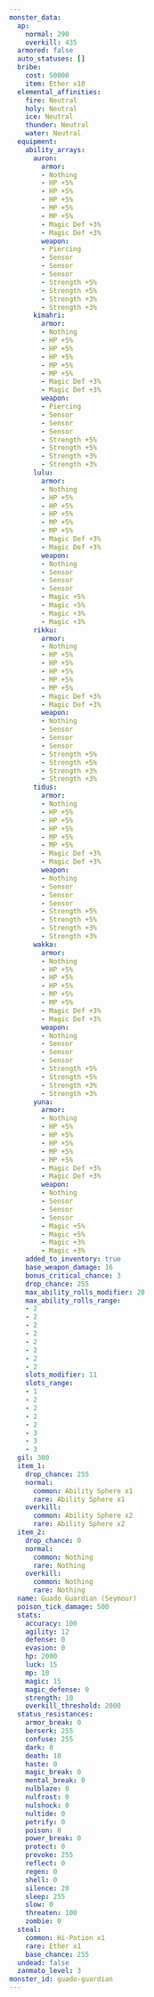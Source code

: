 ```yaml
---
monster_data:
  ap:
    normal: 290
    overkill: 435
  armored: false
  auto_statuses: []
  bribe:
    cost: 50000
    item: Ether x10
  elemental_affinities:
    fire: Neutral
    holy: Neutral
    ice: Neutral
    thunder: Neutral
    water: Neutral
  equipment:
    ability_arrays:
      auron:
        armor:
        - Nothing
        - HP +5%
        - HP +5%
        - HP +5%
        - MP +5%
        - MP +5%
        - Magic Def +3%
        - Magic Def +3%
        weapon:
        - Piercing
        - Sensor
        - Sensor
        - Sensor
        - Strength +5%
        - Strength +5%
        - Strength +3%
        - Strength +3%
      kimahri:
        armor:
        - Nothing
        - HP +5%
        - HP +5%
        - HP +5%
        - MP +5%
        - MP +5%
        - Magic Def +3%
        - Magic Def +3%
        weapon:
        - Piercing
        - Sensor
        - Sensor
        - Sensor
        - Strength +5%
        - Strength +5%
        - Strength +3%
        - Strength +3%
      lulu:
        armor:
        - Nothing
        - HP +5%
        - HP +5%
        - HP +5%
        - MP +5%
        - MP +5%
        - Magic Def +3%
        - Magic Def +3%
        weapon:
        - Nothing
        - Sensor
        - Sensor
        - Sensor
        - Magic +5%
        - Magic +5%
        - Magic +3%
        - Magic +3%
      rikku:
        armor:
        - Nothing
        - HP +5%
        - HP +5%
        - HP +5%
        - MP +5%
        - MP +5%
        - Magic Def +3%
        - Magic Def +3%
        weapon:
        - Nothing
        - Sensor
        - Sensor
        - Sensor
        - Strength +5%
        - Strength +5%
        - Strength +3%
        - Strength +3%
      tidus:
        armor:
        - Nothing
        - HP +5%
        - HP +5%
        - HP +5%
        - MP +5%
        - MP +5%
        - Magic Def +3%
        - Magic Def +3%
        weapon:
        - Nothing
        - Sensor
        - Sensor
        - Sensor
        - Strength +5%
        - Strength +5%
        - Strength +3%
        - Strength +3%
      wakka:
        armor:
        - Nothing
        - HP +5%
        - HP +5%
        - HP +5%
        - MP +5%
        - MP +5%
        - Magic Def +3%
        - Magic Def +3%
        weapon:
        - Nothing
        - Sensor
        - Sensor
        - Sensor
        - Strength +5%
        - Strength +5%
        - Strength +3%
        - Strength +3%
      yuna:
        armor:
        - Nothing
        - HP +5%
        - HP +5%
        - HP +5%
        - MP +5%
        - MP +5%
        - Magic Def +3%
        - Magic Def +3%
        weapon:
        - Nothing
        - Sensor
        - Sensor
        - Sensor
        - Magic +5%
        - Magic +5%
        - Magic +3%
        - Magic +3%
    added_to_inventory: true
    base_weapon_damage: 16
    bonus_critical_chance: 3
    drop_chance: 255
    max_ability_rolls_modifier: 20
    max_ability_rolls_range:
    - 2
    - 2
    - 2
    - 2
    - 2
    - 2
    - 2
    - 2
    slots_modifier: 11
    slots_range:
    - 1
    - 2
    - 2
    - 2
    - 2
    - 3
    - 3
    - 3
  gil: 300
  item_1:
    drop_chance: 255
    normal:
      common: Ability Sphere x1
      rare: Ability Sphere x1
    overkill:
      common: Ability Sphere x2
      rare: Ability Sphere x2
  item_2:
    drop_chance: 0
    normal:
      common: Nothing
      rare: Nothing
    overkill:
      common: Nothing
      rare: Nothing
  name: Guado Guardian (Seymour)
  poison_tick_damage: 500
  stats:
    accuracy: 100
    agility: 12
    defense: 0
    evasion: 0
    hp: 2000
    luck: 15
    mp: 10
    magic: 15
    magic_defense: 0
    strength: 10
    overkill_threshold: 2000
  status_resistances:
    armor_break: 0
    berserk: 255
    confuse: 255
    dark: 0
    death: 10
    haste: 0
    magic_break: 0
    mental_break: 0
    nulblaze: 0
    nulfrost: 0
    nulshock: 0
    nultide: 0
    petrify: 0
    poison: 0
    power_break: 0
    protect: 0
    provoke: 255
    reflect: 0
    regen: 0
    shell: 0
    silence: 20
    sleep: 255
    slow: 0
    threaten: 100
    zombie: 0
  steal:
    common: Hi-Potion x1
    rare: Ether x1
    base_chance: 255
  undead: false
  zanmato_level: 3
monster_id: guado-guardian
---
```

